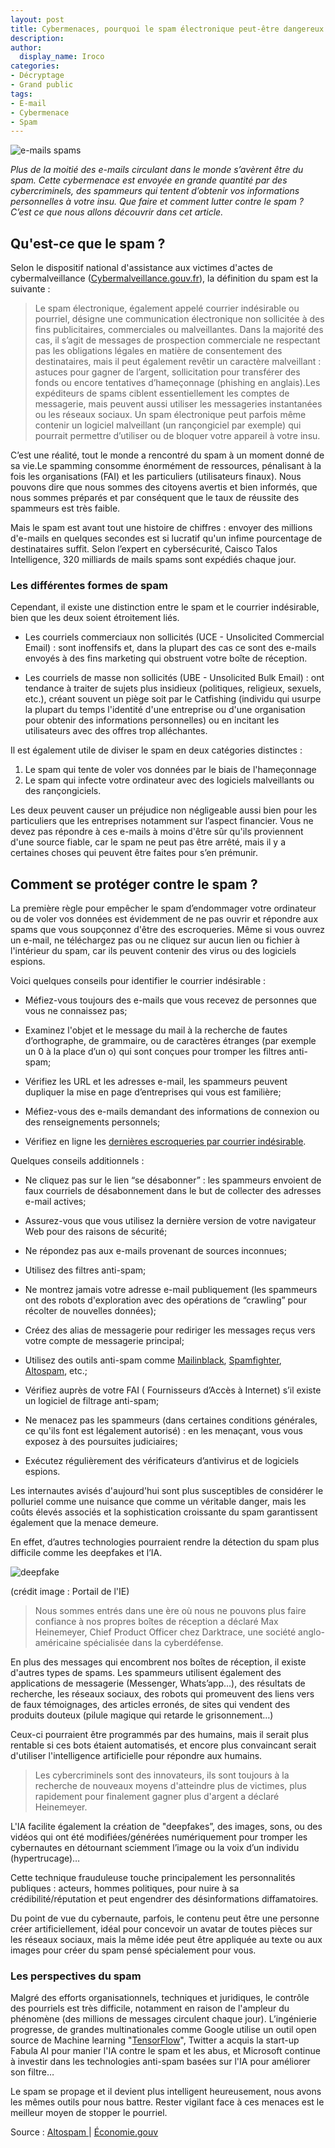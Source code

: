 ```yaml
---
layout: post
title: Cybermenaces, pourquoi le spam électronique peut-être dangereux ?
description:
author:
  display_name: Iroco
categories:
- Décryptage
- Grand public
tags:
- E-mail
- Cybermenace
- Spam
---
```

![e-mails spams](/images/spam/spam.jpg)

*Plus de la moitié des e-mails circulant dans le monde s’avèrent être du spam. Cette cybermenace est envoyée en grande quantité par des cybercriminels, des spammeurs qui tentent d’obtenir vos informations personnelles à votre insu. Que faire et comment lutter contre le spam ? C’est ce que nous allons découvrir dans cet article.*

## Qu'est-ce que le spam ?

Selon le dispositif national d'assistance aux victimes d'actes de cybermalveillance ([Cybermalveillance.gouv.fr](https://www.cybermalveillance.gouv.fr/tous-nos-contenus/fiches-reflexes/spam-electronique)), la définition du spam est la suivante : 

> Le spam électronique, également appelé courrier indésirable ou pourriel, désigne une communication électronique non sollicitée à des fins publicitaires, commerciales ou malveillantes. Dans la majorité des cas, il s’agit de messages de prospection commerciale ne respectant pas les obligations légales en matière de consentement des destinataires, mais il peut également revêtir un caractère malveillant : astuces pour gagner de l’argent, sollicitation pour transférer des fonds ou encore tentatives d’hameçonnage (phishing en anglais).Les expéditeurs de spams ciblent essentiellement les comptes de messagerie, mais peuvent aussi utiliser les messageries instantanées ou les réseaux sociaux. Un spam électronique peut parfois même contenir un logiciel malveillant (un rançongiciel par exemple) qui pourrait permettre d’utiliser ou de bloquer votre appareil à votre insu.

C’est une réalité, tout le monde a rencontré du spam à un moment donné de sa vie.Le spamming consomme énormément de ressources, pénalisant à la fois les organisations (FAI) et les particuliers (utilisateurs finaux). Nous pouvons dire que nous sommes des citoyens avertis et bien informés, que nous sommes préparés et par conséquent que le taux de réussite des spammeurs est très faible. 

Mais le spam est avant tout une histoire de chiffres : envoyer des millions d'e-mails en quelques secondes est si lucratif qu'un infime pourcentage de destinataires suffit. Selon l’expert en cybersécurité, Caisco Talos Intelligence, 320 milliards de mails spams sont expédiés chaque jour. 

### Les différentes formes de spam 

Cependant, il existe une distinction entre le spam et le courrier indésirable, bien que les deux soient étroitement liés. 

- Les courriels commerciaux non sollicités (UCE - Unsolicited Commercial Email) : sont inoffensifs et, dans la plupart des cas ce sont des e-mails envoyés à des fins marketing qui obstruent votre boîte de réception. 

- Les courriels de masse non sollicités (UBE - Unsolicited Bulk Email) : ont tendance à traiter de sujets plus insidieux (politiques, religieux, sexuels, etc.), créant souvent un piège soit par le Catfishing (individu qui usurpe la plupart du temps l'identité d'une entreprise ou d'une organisation pour obtenir des informations personnelles) ou en incitant les utilisateurs avec des offres trop alléchantes.

Il est également utile de diviser le spam en deux catégories distinctes : 

1. Le spam qui tente de voler vos données par le biais de l'hameçonnage 
2. Le spam qui infecte votre ordinateur avec des logiciels malveillants ou des rançongiciels.

Les deux peuvent causer un préjudice non négligeable aussi bien pour les particuliers que les entreprises notamment sur l’aspect financier. Vous ne devez pas répondre à ces e-mails à moins d'être sûr qu'ils proviennent d'une source fiable, car le spam ne peut pas être arrêté, mais il y a certaines choses qui peuvent être faites pour s’en prémunir. 

## Comment se protéger contre le spam ? 

La première règle pour empêcher le spam d’endommager votre ordinateur ou de voler vos données est évidemment de ne pas ouvrir et répondre aux spams que vous soupçonnez d'être des escroqueries. Même si vous ouvrez un e-mail, ne téléchargez pas ou ne cliquez sur aucun lien ou fichier à l'intérieur du spam, car ils peuvent contenir des virus ou des logiciels espions. 

Voici quelques conseils pour identifier le courrier indésirable :

* Méfiez-vous toujours des e-mails que vous recevez de personnes que vous ne connaissez pas;


* Examinez l'objet et le message du mail à la recherche de fautes d’orthographe, de grammaire, ou de caractères étranges (par exemple un 0 à la place d’un o) qui sont conçues pour tromper les filtres anti-spam;


* Vérifiez les URL et les adresses e-mail, les spammeurs peuvent dupliquer la mise en page d’entreprises qui vous est familière;


* Méfiez-vous des e-mails demandant des informations de connexion ou des renseignements personnels;


* Vérifiez en ligne les [dernières escroqueries par courrier indésirable](https://securelist.com/category/spam-and-phishing-reports/).

Quelques conseils additionnels : 

* Ne cliquez pas sur le lien “se désabonner” : les spammeurs envoient de faux courriels de désabonnement dans le but de collecter des adresses e-mail actives;

* Assurez-vous que vous utilisez la dernière version de votre navigateur Web pour des raisons de sécurité;

* Ne répondez pas aux e-mails provenant de sources inconnues;

* Utilisez des filtres anti-spam;

* Ne montrez jamais votre adresse e-mail publiquement (les spammeurs ont des robots d'exploration avec des opérations de “crawling” pour récolter de nouvelles données);

* Créez des alias de messagerie pour rediriger les messages reçus vers votre compte de messagerie principal;

* Utilisez des outils anti-spam comme [Mailinblack](https://www.mailinblack.com/en/), [Spamfighter](https://www.spamfighter.com/SPAMfighter/Lang_FR/Download_Download.asp), [Altospam](https://www.altospam.com), etc.;

* Vérifiez auprès de votre FAI ( Fournisseurs d’Accès à Internet) s’il existe un logiciel de filtrage anti-spam;

* Ne menacez pas les spammeurs (dans certaines conditions générales, ce qu'ils font est légalement autorisé) : en les menaçant, vous vous exposez à des poursuites judiciaires;

*  Exécutez régulièrement des vérificateurs d’antivirus et de logiciels espions.

Les internautes avisés d'aujourd'hui sont plus susceptibles de considérer le polluriel comme une nuisance que comme un véritable danger, mais les coûts élevés associés et la sophistication croissante du spam garantissent également que la menace demeure. 

En effet, d’autres technologies pourraient rendre la détection du spam plus difficile comme les deepfakes et l’IA. 

![deepfake](/images/spam/deepfake.jpg)

(crédit image : Portail de l'IE)

> Nous sommes entrés dans une ère où nous ne pouvons plus faire confiance à nos propres boîtes de réception
a déclaré Max Heinemeyer, Chief Product Officer chez Darktrace, une société anglo-américaine spécialisée dans la cyberdéfense. 

En plus des messages qui encombrent nos boîtes de réception, il existe d'autres types de spams. Les spammeurs utilisent également des applications de messagerie (Messenger, Whats’app…), des résultats de recherche, les réseaux sociaux, des robots qui promeuvent des liens vers de faux témoignages, des articles erronés, de sites qui vendent des produits douteux (pilule magique qui retarde le grisonnement…) 

Ceux-ci pourraient être programmés par des humains, mais il serait plus rentable si ces bots étaient automatisés, et encore plus convaincant serait d'utiliser l'intelligence artificielle pour répondre aux humains.

> Les cybercriminels sont des innovateurs, ils sont toujours à la recherche de nouveaux moyens d'atteindre plus de victimes, plus rapidement pour finalement gagner plus d'argent
a déclaré Heinemeyer.

L'IA facilite également la création de "deepfakes”, des images, sons, ou des vidéos qui ont été modifiées/générées numériquement pour tromper les cybernautes en détournant sciemment l’image ou la voix d’un individu (hypertrucage)…

Cette technique frauduleuse touche principalement les personnalités publiques : acteurs, hommes politiques, pour nuire à sa crédibilité/réputation et peut engendrer des désinformations diffamatoires. 

Du point de vue du cybernaute, parfois, le contenu peut être une personne créer artificiellement, idéal pour concevoir un avatar de toutes pièces sur les réseaux sociaux, mais la même idée peut être appliquée au texte ou aux images pour créer du spam pensé spécialement pour vous.

### Les perspectives du spam 

Malgré des efforts organisationnels, techniques et juridiques, le contrôle des pourriels est très difficile, notamment en raison de l'ampleur du phénomène (des millions de messages circulent chaque jour). L’ingénierie progresse, de grandes multinationales comme Google utilise un outil open source de Machine learning "[TensorFlow](https://www.tensorflow.org/?hl=fr)", Twitter a acquis la start-up Fabula AI pour manier l'IA contre le spam et les abus, et Microsoft continue à investir dans les technologies anti-spam basées sur l'IA pour améliorer son filtre…

Le spam se propage et il devient plus intelligent heureusement, nous avons les mêmes outils pour nous battre. Rester vigilant face à ces menaces est le meilleur moyen de stopper le pourriel. 

Source : [Altospam ](https://www.altospam.com/glossaire/spam.php)| [Économie.gouv ](https://www.economie.gouv.fr/entreprises/comment-lutter-contre-spams)
